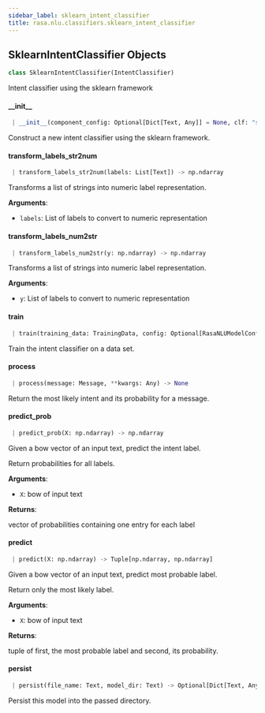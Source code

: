 ```yaml
---
sidebar_label: sklearn_intent_classifier
title: rasa.nlu.classifiers.sklearn_intent_classifier
---
```


## SklearnIntentClassifier Objects

```python
class SklearnIntentClassifier(IntentClassifier)
```

Intent classifier using the sklearn framework

#### \_\_init\_\_

```python
 | __init__(component_config: Optional[Dict[Text, Any]] = None, clf: "sklearn.model_selection.GridSearchCV" = None, le: Optional["sklearn.preprocessing.LabelEncoder"] = None) -> None
```

Construct a new intent classifier using the sklearn framework.

#### transform\_labels\_str2num

```python
 | transform_labels_str2num(labels: List[Text]) -> np.ndarray
```

Transforms a list of strings into numeric label representation.

**Arguments**:

- `labels`: List of labels to convert to numeric representation

#### transform\_labels\_num2str

```python
 | transform_labels_num2str(y: np.ndarray) -> np.ndarray
```

Transforms a list of strings into numeric label representation.

**Arguments**:

- `y`: List of labels to convert to numeric representation

#### train

```python
 | train(training_data: TrainingData, config: Optional[RasaNLUModelConfig] = None, **kwargs: Any, ,) -> None
```

Train the intent classifier on a data set.

#### process

```python
 | process(message: Message, **kwargs: Any) -> None
```

Return the most likely intent and its probability for a message.

#### predict\_prob

```python
 | predict_prob(X: np.ndarray) -> np.ndarray
```

Given a bow vector of an input text, predict the intent label.

Return probabilities for all labels.

**Arguments**:

- `X`: bow of input text

**Returns**:

vector of probabilities containing one entry for each label

#### predict

```python
 | predict(X: np.ndarray) -> Tuple[np.ndarray, np.ndarray]
```

Given a bow vector of an input text, predict most probable label.

Return only the most likely label.

**Arguments**:

- `X`: bow of input text

**Returns**:

tuple of first, the most probable label and second,
its probability.

#### persist

```python
 | persist(file_name: Text, model_dir: Text) -> Optional[Dict[Text, Any]]
```

Persist this model into the passed directory.

